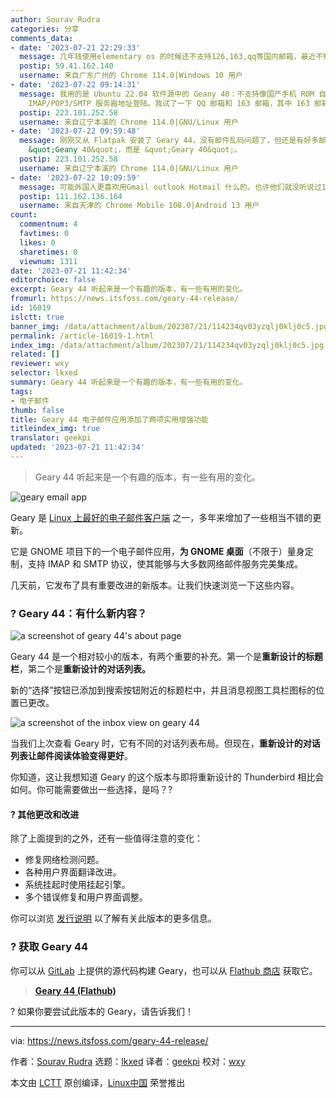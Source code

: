 ```yaml
---
author: Sourav Rudra
categories: 分享
comments_data:
- date: '2023-07-21 22:29:33'
  message: 几年钱使用elementary os 的时候还不支持126,163,qq等国内邮箱，最近不知道是否支持？有在用的小伙伴告知一下，觉得它的软件界面很舒服，比thundbird要好些。
  postip: 59.41.162.140
  username: 来自广东广州的 Chrome 114.0|Windows 10 用户
- date: '2023-07-22 09:14:31'
  message: 我用的是 Ubuntu 22.04 软件源中的 Geany 40：不支持像国产手机 ROM 自带的电子邮件客户端那样直接登陆，但支持手动输入
    IMAP/POP3/SMTP 服务器地址登陆。我试了一下 QQ 邮箱和 163 邮箱，其中 163 邮箱账户无法登陆，QQ 邮箱能正常接收邮件，但邮件显示有问题，经常是邮件末尾显示出一大串代码或者是乱码，且一些邮件格式显示不正确。
  postip: 223.101.252.58
  username: 来自辽宁本溪的 Chrome 114.0|GNU/Linux 用户
- date: '2023-07-22 09:59:48'
  message: 刚刚又从 Flatpak 安装了 Geary 44，没有邮件乱码问题了，但还是有好多邮件加载不出来，且 163 邮箱中邮件的接收还是有问题。另外更正一下上一条中的笔误：不是
    &quot;Geany 40&quot;，而是 &quot;Geary 40&quot;。
  postip: 223.101.252.58
  username: 来自辽宁本溪的 Chrome 114.0|GNU/Linux 用户
- date: '2023-07-22 10:09:59'
  message: 可能外国人更喜欢用Gmail outlook Hotmail 什么的。也许他们就没听说过163邮箱。
  postip: 111.162.136.164
  username: 来自天津的 Chrome Mobile 108.0|Android 13 用户
count:
  commentnum: 4
  favtimes: 0
  likes: 0
  sharetimes: 0
  viewnum: 1311
date: '2023-07-21 11:42:34'
editorchoice: false
excerpt: Geary 44 听起来是一个有趣的版本，有一些有用的变化。
fromurl: https://news.itsfoss.com/geary-44-release/
id: 16019
islctt: true
banner_img: /data/attachment/album/202307/21/114234qv03yzqlj0klj0c5.jpg
permalink: /article-16019-1.html
index_img: /data/attachment/album/202307/21/114234qv03yzqlj0klj0c5.jpg.thumb.jpg
related: []
reviewer: wxy
selector: lkxed
summary: Geary 44 听起来是一个有趣的版本，有一些有用的变化。
tags:
- 电子邮件
thumb: false
title: Geary 44 电子邮件应用添加了两项实用增强功能
titleindex_img: true
translator: geekpi
updated: '2023-07-21 11:42:34'
---
```



> 
> Geary 44 听起来是一个有趣的版本，有一些有用的变化。
> 
> 
> 


![geary email app](/data/attachment/album/202307/21/114234qv03yzqlj0klj0c5.jpg)


Geary 是 [Linux 上最好的电子邮件客户端](https://itsfoss.com:443/best-email-clients-linux/) 之一，多年来增加了一些相当不错的更新。


它是 GNOME 项目下的一个电子邮件应用，**为 GNOME 桌面**（不限于）量身定制，支持 IMAP 和 SMTP 协议，使其能够与大多数网络邮件服务完美集成。


几天前，它发布了具有重要改进的新版本。让我们快速浏览一下这些内容。


### ? Geary 44：有什么新内容？


![a screenshot of geary 44's about page](/data/attachment/album/202307/21/114235gogtdzcf732aghff.jpg)


Geary 44 是一个相对较小的版本，有两个重要的补充。第一个是**重新设计的标题栏**，第二个是**重新设计的对话列表。**


新的“选择”按钮已添加到搜索按钮附近的标题栏中，并且消息视图工具栏图标的位置已更改。


![a screenshot of the inbox view on geary 44](/data/attachment/album/202307/21/114235dir2czcr0c1itgmm.jpg)


当我们上次查看 Geary 时，它有不同的对话列表布局。但现在，**重新设计的对话列表让邮件阅读体验变得更好**。


你知道，这让我想知道 Geary 的这个版本与即将重新设计的 Thunderbird 相比会如何。你可能需要做出一些选择，是吗？?


#### ?️ 其他更改和改进


除了上面提到的之外，还有一些值得注意的变化：


* 修复网络检测问题。
* 各种用户界面翻译改进。
* 系统挂起时使用挂起引擎。
* 多个错误修复和用户界面调整。


你可以浏览 [发行说明](https://gitlab.gnome.org:443/GNOME/geary/-/tags/44.0) 以了解有关此版本的更多信息。


### ? 获取 Geary 44


你可以从 [GitLab](https://gitlab.gnome.org:443/GNOME/geary) 上提供的源代码构建 Geary，也可以从 [Flathub 商店](https://flathub.org:443/apps/org.gnome.Geary) 获取它。



> 
> **[Geary 44 (Flathub)](https://flathub.org:443/apps/org.gnome.Geary)**
> 
> 
> 


? 如果你要尝试此版本的 Geary，请告诉我们！




---


via: <https://news.itsfoss.com/geary-44-release/>


作者：[Sourav Rudra](https://news.itsfoss.com/author/sourav/) 选题：[lkxed](https://github.com/lkxed/) 译者：[geekpi](https://github.com/geekpi) 校对：[wxy](https://github.com/wxy)


本文由 [LCTT](https://github.com/LCTT/TranslateProject) 原创编译，[Linux中国](https://linux.cn/) 荣誉推出